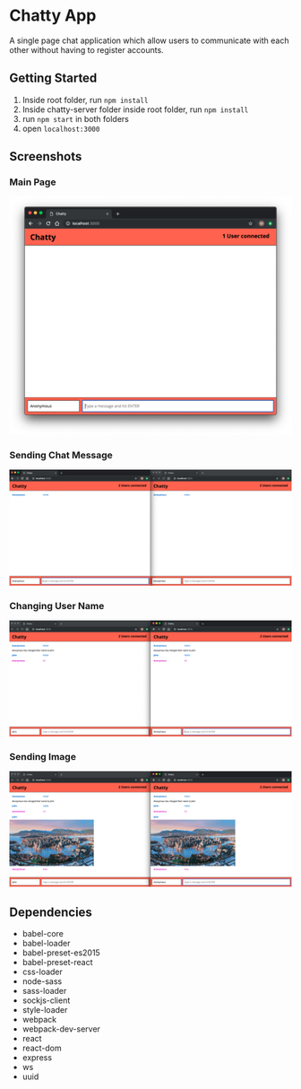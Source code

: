 # Chatty App

A single page chat application which allow users to communicate with each other without having to register accounts.

## Getting Started

1. Inside root folder, run `npm install`
2. Inside chatty-server folder inside root folder, run `npm install`
3. run `npm start` in both folders
4. open `localhost:3000`


## Screenshots

### Main Page
!["Main Page"](https://github.com/minsohng/chatty-app/blob/master/docs/main.png?raw=true)

### Sending Chat Message
!["Sending Chat Message"](https://raw.githubusercontent.com/minsohng/chatty-app/master/docs/chat-message.png)

### Changing User Name
!["Main Page"](https://github.com/minsohng/chatty-app/blob/master/docs/change-username.png?raw=true)

### Sending Image
!["Main Page"](https://github.com/minsohng/chatty-app/blob/master/docs/send%20image.png?raw=true)


## Dependencies

* babel-core
* babel-loader
* babel-preset-es2015
* babel-preset-react
* css-loader
* node-sass
* sass-loader
* sockjs-client
* style-loader
* webpack
* webpack-dev-server
* react
* react-dom
* express
* ws
* uuid
